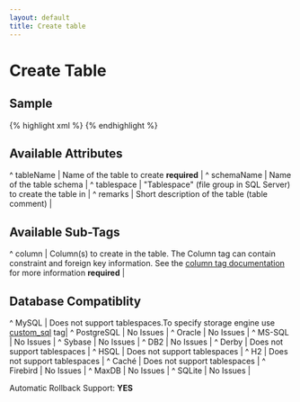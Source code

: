 ```yaml
---
layout: default
title: Create table
---
```


# Create Table #

<createTable tableName="person">
    <column name="id" type="int">
        <constraints primaryKey="true" nullable="false"/>
    </column>
    <column name="firstname" type="varchar(255)"/>
    <column name="lastname" type="varchar(255)"/>
    <column name="username" type="varchar(255)">
      <constraints unique="true" nullable="false"/>
    </column>
     <column name="testid" type="int" />
</createTable>

## Sample ##

{% highlight xml %}
<createTable tableName="person">
    <column name="id" type="int">
        <constraints primaryKey="true" nullable="false"/>
    </column>
    <column name="firstname" type="varchar(255)"/>
    <column name="lastname" type="varchar(255)"/>
    <column name="username" type="varchar(255)">
      <constraints unique="true" nullable="false"/>
    </column>
     <column name="testid" type="int" />
</createTable>
{% endhighlight %}


## Available Attributes ##

^ tableName  | Name of the table to create **required**  |
^ schemaName  | Name of the table schema  | 
^ tablespace  | "Tablespace" (file group in SQL Server) to create the table in  | 
^ remarks  | Short description of the table (table comment)  | 


## Available Sub-Tags ##

^ column  | Column(s) to create in the table. The Column tag can contain constraint and foreign key information. See the [column tag documentation](column.html) for more information **required**  |




## Database Compatiblity ##

^ MySQL  | Does not support tablespaces.To specify storage engine use [custom_sql](custom_sql.html) tag|
^ PostgreSQL  | No Issues  | 
^ Oracle  | No Issues  | 
^ MS-SQL  | No Issues  | 
^ Sybase  | No Issues  | 
^ DB2  | No Issues  | 
^ Derby  | Does not support tablespaces  | 
^ HSQL  | Does not support tablespaces  | 
^ H2  | Does not support tablespaces  | 
^ Caché  | Does not support tablespaces  | 
^ Firebird  | No Issues  | 
^ MaxDB  | No Issues  | 
^ SQLite  | No Issues  |

Automatic Rollback Support: **YES**